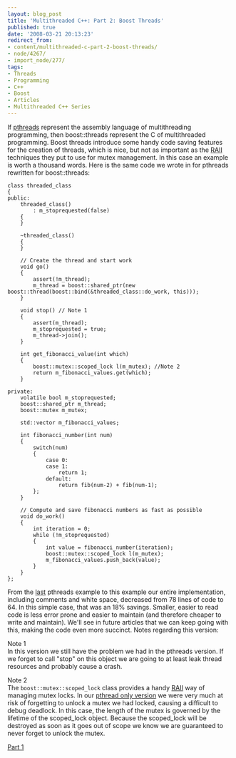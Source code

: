 ```yaml
---
layout: blog_post
title: 'Multithreaded C++: Part 2: Boost Threads'
published: true
date: '2008-03-21 20:13:23'
redirect_from:
- content/multithreaded-c-part-2-boost-threads/
- node/4267/
- import_node/277/
tags:
- Threads
- Programming
- C++
- Boost
- Articles
- Multithreaded C++ Series
---
```


If [pthreads](/import_node/270) represent the assembly language of multithreading programming, then boost::threads represent the C of multithreaded programming. Boost threads introduce some handy code saving features for the creation of threads, which is nice, but not as important as the [RAII](/import_node/274) techniques they put to use for mutex management. In this case an example is worth a thousand words. Here is the same code we wrote in for pthreads rewritten for boost::threads:

    class threaded_class
    {
    public:
        threaded_class()
            : m_stoprequested(false)
        {
        }

        ~threaded_class()
        {
        }

        // Create the thread and start work
        void go() 
        {
            assert(!m_thread);
            m_thread = boost::shared_ptr(new boost::thread(boost::bind(&threaded_class::do_work, this)));
        }

        void stop() // Note 1
        {
            assert(m_thread);
            m_stoprequested = true;
            m_thread->join();
        }

        int get_fibonacci_value(int which)
        {
            boost::mutex::scoped_lock l(m_mutex); //Note 2
            return m_fibonacci_values.get(which);
        }

    private:
        volatile bool m_stoprequested;
        boost::shared_ptr m_thread;
        boost::mutex m_mutex;
        
        std::vector m_fibonacci_values;

        int fibonacci_number(int num)
        {
            switch(num)
            {
                case 0:
                case 1:
                    return 1;
                default:
                    return fib(num-2) + fib(num-1);
            };
        }    

        // Compute and save fibonacci numbers as fast as possible
        void do_work()
        {
            int iteration = 0;
            while (!m_stoprequested)
            {
                int value = fibonacci_number(iteration);
                boost::mutex::scoped_lock l(m_mutex);
                m_fibonacci_values.push_back(value);
            }
        }                    
    };

From the [last](/import_node/270) pthreads example to this example our entire implementation, including comments and white space, decreased from 78 lines of code to 64. In this simple case, that was an 18% savings. Smaller, easier to read code is less error prone and easier to maintain (and therefore cheaper to write and maintain). We'll see in future articles that we can keep going with this, making the code even more succinct. Notes regarding this version:

Note 1  
In this version we still have the problem we had in the pthreads version. If we forget to call "stop" on this object we are going to at least leak thread resources and probably cause a crash.

Note 2  
The `boost::mutex::scoped_lock` class provides a handy [RAII](/import_node/274) way of managing mutex locks. In our [pthread only version](/import_node/270) we were very much at risk of forgetting to unlock a mutex we had locked, causing a difficult to debug deadlock. In this case, the length of the mutex is governed by the lifetime of the scoped_lock object. Because the scoped_lock will be destroyed as soon as it goes out of scope we know we are guaranteed to never forget to unlock the mutex.

[Part 1](/import_node/270)
